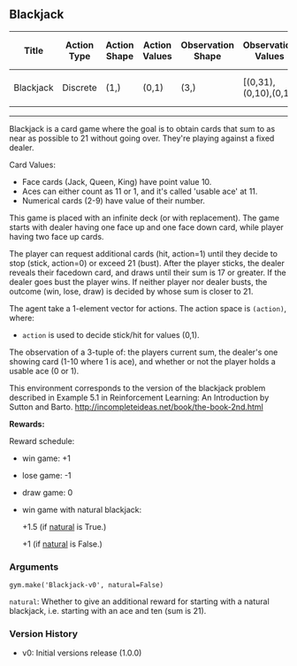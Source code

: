 Blackjack
---
|Title|Action Type|Action Shape|Action Values|Observation Shape|Observation Values|Average Total Reward|Import|
| ----------- | -----------| ----------- | -----------| ----------- | -----------| ----------- | -----------|
|Blackjack|Discrete|(1,)|(0,1)|(3,)|[(0,31),(0,10),(0,1)]| |from gym.envs.toy_text import blackjack|
---

Blackjack is a card game where the goal is to obtain cards that sum to as near as possible to 21 without going over.  They're playing against a fixed dealer.

Card Values:

- Face cards (Jack, Queen, King) have point value 10.
- Aces can either count as 11 or 1, and it's called 'usable ace' at 11.
- Numerical cards (2-9) have value of their number.

This game is placed with an infinite deck (or with replacement).
The game starts with dealer having one face up and one face down card, while player having two face up cards. 

The player can request additional cards (hit, action=1) until they decide to stop
(stick, action=0) or exceed 21 (bust).
After the player sticks, the dealer reveals their facedown card, and draws
until their sum is 17 or greater.  If the dealer goes bust the player wins.
If neither player nor dealer busts, the outcome (win, lose, draw) is
decided by whose sum is closer to 21.

The agent take a 1-element vector for actions.
The action space is `(action)`, where: 
- `action` is used to decide stick/hit for values (0,1).

The observation of a 3-tuple of: the players current sum,
the dealer's one showing card (1-10 where 1 is ace), and whether or not the player holds a usable ace (0 or 1).

This environment corresponds to the version of the blackjack problem
described in Example 5.1 in Reinforcement Learning: An Introduction
by Sutton and Barto.
http://incompleteideas.net/book/the-book-2nd.html

**Rewards:**

Reward schedule:
- win game: +1
- lose game: -1
- draw game: 0
- win game with natural blackjack: 

    +1.5 (if <a href="#nat">natural</a> is True.) 
    
    +1 (if <a href="#nat">natural</a> is False.)

### Arguments

```
gym.make('Blackjack-v0', natural=False)
```

<a id="nat">`natural`</a>: Whether to give an additional reward for starting with a natural blackjack, i.e. starting with an ace and ten (sum is 21).

### Version History

* v0: Initial versions release (1.0.0)
